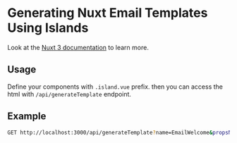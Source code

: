 # Generating Nuxt Email Templates Using Islands

Look at the [Nuxt 3 documentation](https://nuxt.com/docs/getting-started/introduction) to learn more.

## Usage

Define your components with `.island.vue` prefix. then you can access the html with `/api/generateTemplate` endpoint.

## Example

```bash
GET http://localhost:3000/api/generateTemplate?name=EmailWelcome&propsName=Mahdi
```
